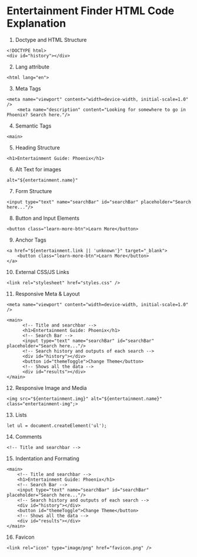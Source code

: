 # Entertainment Finder HTML Code Explanation

1. Doctype and HTML Structure
```
<!DOCTYPE html>
<div id="history"></div>
```
2. Lang attribute
```
<html lang="en">
```
3. Meta Tags
```
<meta name="viewport" content="width=device-width, initial-scale=1.0" />
    <meta name="description" content="Looking for somewhere to go in Phoenix? Search here."/>
```
4. Semantic Tags
```
<main>
```
5. Heading Structure
```
<h1>Entertainment Guide: Phoenix</h1>
```
6. Alt Text for images
```
alt="${entertainment.name}"
```
7. Form Structure
```
<input type="text" name="searchBar" id="searchBar" placeholder="Search here..."/>
```
8. Button and Input Elements
```
<button class="learn-more-btn">Learn More</button>
```
9. Anchor Tags
```
<a href="${entertainment.link || 'unknown'}" target="_blank">
    <button class="learn-more-btn">Learn More</button>
</a>
```
10. External CSS/JS Links
```
<link rel="stylesheet" href="styles.css" />
```
11. Responsive Meta & Layout
```
<meta name="viewport" content="width=device-width, initial-scale=1.0" />

<main>
      <!-- Title and searchbar -->
      <h1>Entertainment Guide: Phoenix</h1>
      <!-- Search Bar -->
      <input type="text" name="searchBar" id="searchBar" placeholder="Search here..."/>
      <!-- Search history and outputs of each search -->
      <div id="history"></div>
      <button id="themeToggle">Change Theme</button>
      <!-- Shows all the data -->
      <div id="results"></div>
</main>
```
12. Responsive Image and Media
```
<img src="${entertainment.img}" alt="${entertainment.name}" class="entertainment-img";>
```
13. Lists
```
let ul = document.createElement('ul');
```
14. Comments
```
<!-- Title and searchbar -->
```
15. Indentation and Formating
```
<main>
    <!-- Title and searchbar -->
    <h1>Entertainment Guide: Phoenix</h1>
    <!-- Search Bar -->
    <input type="text" name="searchBar" id="searchBar" placeholder="Search here..."/>
    <!-- Search history and outputs of each search -->
    <div id="history"></div>
    <button id="themeToggle">Change Theme</button>
    <!-- Shows all the data -->
    <div id="results"></div>
</main>
```
16. Favicon
```
<link rel="icon" type="image/png" href="favicon.png" />
```